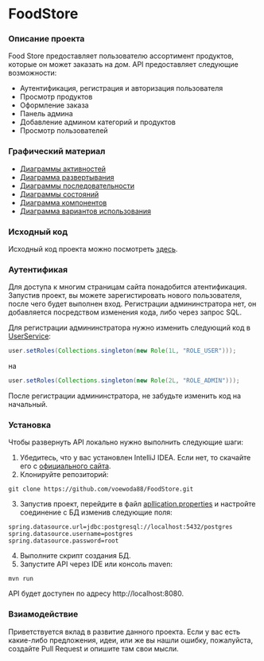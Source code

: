# FoodStore

### Описание проекта

Food Store предоставляет пользователю ассортимент продуктов, которые он может заказать на дом. API предоставляет следующие возможности:

* Аутентификация, регистрация и авторизация пользователя
* Просмотр продуктов
* Оформление заказа
* Панель админа
* Добавление админом категорий и продуктов
* Просмотр пользователей

### Графический материал

* [Диаграммы активностей](https://github.com/voewoda88/FoodStore/blob/master/spring-reg-auth-master/src/main/resources/documentation/diagrams/activity/activityDiagrams.md)
* [Диаграмма развертывания](https://github.com/voewoda88/FoodStore/blob/master/spring-reg-auth-master/src/main/resources/documentation/diagrams/deployment/deployment.md)
* [Диаграммы последовательности](https://github.com/voewoda88/FoodStore/blob/master/spring-reg-auth-master/src/main/resources/documentation/diagrams/sequence/sequence.md)
* [Диаграммы состояний](https://github.com/voewoda88/FoodStore/blob/master/spring-reg-auth-master/src/main/resources/documentation/diagrams/state/state.md)
* [Диаграмма компонентов](https://github.com/voewoda88/FoodStore/blob/master/spring-reg-auth-master/src/main/resources/documentation/diagrams/component/component.md)
* [Диаграмма вариантов использования](https://github.com/voewoda88/FoodStore/blob/master/spring-reg-auth-master/src/main/resources/documentation/diagrams/usecases/usecases.md)

### Исходный код

Исходный код проекта можно посмотреть [здесь](https://github.com/voewoda88/FoodStore/tree/master/spring-reg-auth-master).

### Аутентификая

Для доступа к многим страницам сайта понадобится атентификация. Запустив проект, вы можете зарегистировать нового пользователя, после чего будет выполнен вход. Регистрации админинстратора нет, он добавляется посредством изменения кода, либо через запрос SQL.

Для регистрации админинстратора нужно изменить следующий код в [UserService](https://github.com/voewoda88/FoodStore/blob/master/spring-reg-auth-master/src/main/java/com/boots/service/UserService.java):

```java
user.setRoles(Collections.singleton(new Role(1L, "ROLE_USER")));
```

на

```java
user.setRoles(Collections.singleton(new Role(2L, "ROLE_ADMIN")));
```

После регистрации админинстратора, не забудьте изменить код на начальный.

### Установка

Чтобы развернуть API локально нужно выполнить следующие шаги:

1. Убедитесь, что у вас установлен IntelliJ IDEA. Если нет, то скачайте его с [официального сайта](https://www.jetbrains.com/idea/download/?section=windows).
2. Клонируйте репозиторий:
```
git clone https://github.com/voewoda88/FoodStore.git
```
3. Запустив проект, перейдите в файл [apllication.properties](https://github.com/voewoda88/FoodStore/blob/master/spring-reg-auth-master/src/main/resources/application.properties) и настройте соединение с БД изменив следующие поля:
```
spring.datasource.url=jdbc:postgresql://localhost:5432/postgres
spring.datasource.username=postgres 
spring.datasource.password=root
```
4. Выполните скрипт создания БД.
5. Запустите API через IDE или консоль maven:
```
mvn run
```

API будет доступен по адресу http://localhost:8080.

### Взиамодействие

Приветствуется вклад в развитие данного проекта. Если у вас есть какие-либо предложения, идеи, или же вы нашли ошибку, пожалуйста, создайте Pull Request и опишите там свои мысли.
